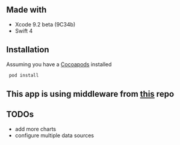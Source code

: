 ## Made with
 * Xcode 9.2 beta (9C34b)
 * Swift 4
 
## Installation

Assuming you have a [Cocoapods](https://cocoapods.org) installed
```bash
 pod install
```
## This app is using middleware from [this](https://github.com/dimakomar/weather_data_middleware) repo

## TODOs

 * add more charts
 * configure multiple data sources

